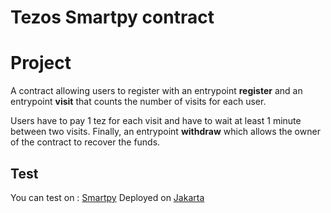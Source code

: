 # Tezos Smartpy contract

# Project 

A contract allowing users to register with an entrypoint **register** and an entrypoint **visit** that counts the number of visits for each user. 

Users have to pay 1 tez for each visit and have to wait at least 1 minute between two visits.
Finally, an entrypoint **withdraw** which allows the owner of the contract to recover the funds.


## Test

You can test on : [Smartpy](https://smartpy.io/ide)
Deployed on [Jakarta](https://jakartanet.tzkt.io/KT1EHZ9kp19zSAkPL7gDp6ya9Uy8nzcRYMsP/operations/)